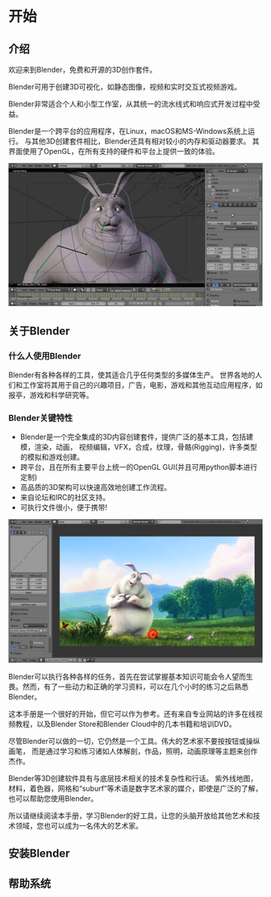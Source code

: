 
# 开始

## 介绍

欢迎来到Blender，免费和开源的3D创作套件。

Blender可用于创建3D可视化，如静态图像，视频和实时交互式视频游戏。

Blender非常适合个人和小型工作室，从其统一的流水线式和响应式开发过程中受益。

Blender是一个跨平台的应用程序，在Linux，macOS和MS-Windows系统上运行。 
与其他3D创建套件相比，Blender还具有相对较小的内存和驱动器要求。 其界面使用了OpenGL，在所有支持的硬件和平台上提供一致的体验。

![bigbuckbunny](images/getting-started_intro_bigbuckbunny.jpg)



## 关于Blender


### 什么人使用Blender

Blender有各种各样的工具，使其适合几乎任何类型的多媒体生产。 
世界各地的人们和工作室将其用于自己的兴趣项目，广告，电影，游戏和其他互动应用程序，如报亭，游戏和科学研究等。

### Blender关键特性

* Blender是一个完全集成的3D内容创建套件，提供广泛的基本工具，包括建模，渲染，动画，
  视频编辑，VFX，合成，纹理，骨骼(Rigging)，许多类型的模拟和游戏创建。
* 跨平台，且在所有主要平台上统一的OpenGL GUI(并且可用python脚本进行定制)
* 高品质的3D架构可以快速高效地创建工作流程。
* 来自论坛和IRC的社区支持。
* 可执行文件很小，便于携带!

![postprocessing](images/getting-started_intro_postprocessing.jpg)


Blender可以执行各种各样的任务，首先在尝试掌握基本知识可能会令人望而生畏。然而，有了一些动力和正确的学习资料，可以在几个小时的练习之后熟悉Blender。

这本手册是一个很好的开始，但它可以作为参考。还有来自专业网站的许多在线视频教程，以及Blender Store和Blender Cloud中的几本书籍和培训DVD。

尽管Blender可以做的一切，它仍然是一个工具。伟大的艺术家不要按按钮或操纵画笔，
而是通过学习和练习诸如人体解剖，作品，照明，动画原理等主题来创作杰作。

Blender等3D创建软件具有与底层技术相关的技术复杂性和行话。
紫外线地图，材料，着色器，网格和“suburf”等术语是数字艺术家的媒介，即使是广泛的了解，也可以帮助您使用Blender。

所以请继续阅读本手册，学习Blender的好工具，让您的头脑开放给其他艺术和技术领域，您也可以成为一名伟大的艺术家。


## 安装Blender

## 帮助系统